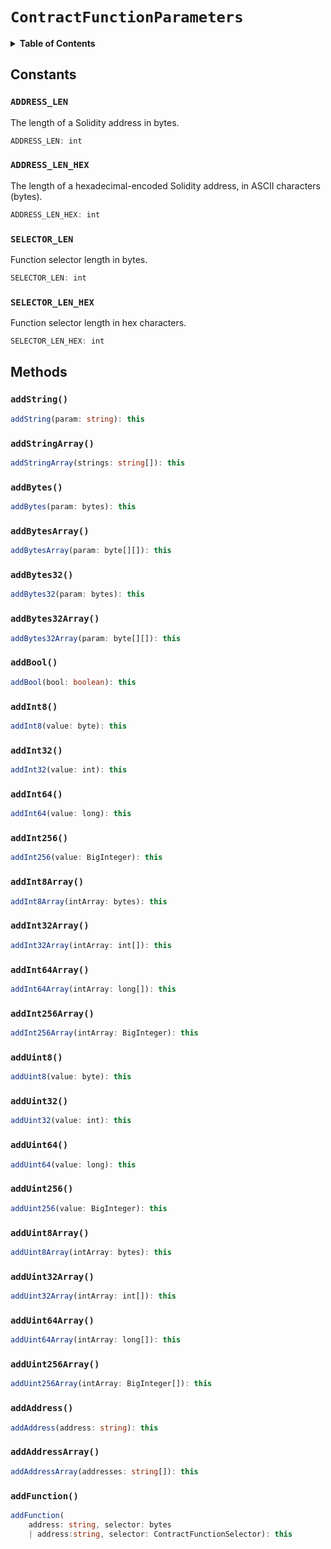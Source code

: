# `ContractFunctionParameters`

<details>
<summary><b>Table of Contents</b></summary>

| Item | Java | JavaScript | Go
| - | - | - | - |
| [`ADDRESS_LEN`](#address_len) | ✅ | ✅ | ✅
| [`ADDRESS_LEN_HEX`](#address_len_hex) | ✅ | ✅ | ✅
| [`SELECTOR_LEN`](#selector_len) | ✅ | ✅ | ✅
| [`SELECTOR_LEN_HEX`](#selector_len_hex) | ✅ | ✅ | ✅
| [`addString()`](#addstring) | ✅ | ✅ | ✅
| [`addStringArray()`](#addstringarray) | ✅ | ✅ | ✅
| [`addBytes()`](#addbytes) | ✅ | ✅ | ✅
| [`addBytesArray()`](#addbytesarray) | ✅ | ✅ | ✅
| [`addBytes32()`](#addbytes32) | ✅ | ✅ | ✅
| [`addBytes32Array()`](#addbytes32array) | ✅ | ✅ | ✅
| [`addBool()`](#addbool) | ✅ | ✅ | ✅
| [`addInt8()`](#addint8) | ✅ | ✅ | ✅
| [`addInt32()`](#addint32) | ✅ | ✅ | ✅
| [`addInt64()`](#addint64) | ✅ | ✅ | ✅
| [`addInt256()`](#addint256) | ✅ | ✅ | ✅
| [`addInt8Array()`](#addint8array) | ✅ | ✅ | ✅
| [`addInt32Array()`](#addint32array) | ✅ | ✅ | ✅
| [`addInt64Array()`](#addint64array) | ✅ | ✅ | ✅
| [`addInt256Array()`](#addint256array) | ✅ | ✅ | ✅
| [`addUint8()`](#adduint8) | ✅ | ✅ | ✅
| [`addUint32()`](#adduint32) | ✅ | ✅ | ✅
| [`addUint64()`](#adduint64) | ✅ | ✅ | ✅
| [`addUint256()`](#adduint256) | ✅ | ✅ | ✅
| [`addUint8Array()`](#adduint8array) | ✅ | ✅ | ✅
| [`addUint32Array()`](#adduint32array) | ✅ | ✅ | ✅
| [`addUint64Array()`](#adduint64array) | ✅ | ✅ | ✅
| [`addUint256Array()`](#adduint256array) | ✅ | ✅ | ✅
| [`addAddress()`](#addaddress) | ✅ | ✅ | ✅
| [`addAddressArray()`](#addaddressarray) | ✅ | ✅ | ✅
| [`addFunction()`](#addfunction) | ✅ | ✅ | ✅

</details>

## Constants

### `ADDRESS_LEN`

The length of a Solidity address in bytes.

```typescript
ADDRESS_LEN: int
```

### `ADDRESS_LEN_HEX`

The length of a hexadecimal-encoded Solidity address, in ASCII characters (bytes).

```typescript
ADDRESS_LEN_HEX: int
```

### `SELECTOR_LEN`

Function selector length in bytes.

```typescript
SELECTOR_LEN: int
```

### `SELECTOR_LEN_HEX`

Function selector length in hex characters.

```typescript
SELECTOR_LEN_HEX: int
```

## Methods

### `addString()`

```typescript
addString(param: string): this
```

### `addStringArray()`

```typescript
addStringArray(strings: string[]): this
```

### `addBytes()`

```typescript
addBytes(param: bytes): this
```

### `addBytesArray()`

```typescript
addBytesArray(param: byte[][]): this
```

### `addBytes32()`

```typescript
addBytes32(param: bytes): this
```

### `addBytes32Array()`

```typescript
addBytes32Array(param: byte[][]): this
```

### `addBool()`

```typescript
addBool(bool: boolean): this
```

### `addInt8()`

```typescript
addInt8(value: byte): this
```

### `addInt32()`

```typescript
addInt32(value: int): this
```

### `addInt64()`

```typescript
addInt64(value: long): this
```

### `addInt256()`

```typescript
addInt256(value: BigInteger): this
```

### `addInt8Array()`

```typescript
addInt8Array(intArray: bytes): this
```

### `addInt32Array()`

```typescript
addInt32Array(intArray: int[]): this
```

### `addInt64Array()`

```typescript
addInt64Array(intArray: long[]): this
```

### `addInt256Array()`

```typescript
addInt256Array(intArray: BigInteger): this
```

### `addUint8()`

```typescript
addUint8(value: byte): this
```

### `addUint32()`

```typescript
addUint32(value: int): this
```

### `addUint64()`

```typescript
addUint64(value: long): this
```

### `addUint256()`

```typescript
addUint256(value: BigInteger): this
```

### `addUint8Array()`

```typescript
addUint8Array(intArray: bytes): this
```

### `addUint32Array()`

```typescript
addUint32Array(intArray: int[]): this
```

### `addUint64Array()`

```typescript
addUint64Array(intArray: long[]): this
```

### `addUint256Array()`

```typescript
addUint256Array(intArray: BigInteger[]): this
```

### `addAddress()`

```typescript
addAddress(address: string): this
```

### `addAddressArray()`

```typescript
addAddressArray(addresses: string[]): this
```

### `addFunction()`

```typescript
addFunction(
    address: string, selector: bytes
    | address:string, selector: ContractFunctionSelector): this
```
